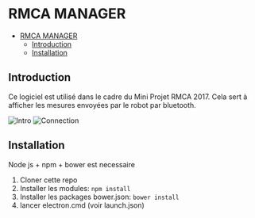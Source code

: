 # RMCA MANAGER

- [RMCA MANAGER](#rmca-manager)
    - [Introduction](#introduction)
    - [Installation](#installation)

## Introduction

Ce logiciel est utilisé dans le cadre du Mini Projet RMCA 2017. Cela sert à afficher les mesures envoyées par le robot par bluetooth.

![Intro](https://i.imgur.com/zcDgErZ.gif)
![Connection](https://i.imgur.com/pZv8XBW.gif)

## Installation

Node js + npm + bower est necessaire

1. Cloner cette repo
2. Installer les modules: `npm install`
3. Installer les packages bower.json: `bower install`
4. lancer electron.cmd (voir launch.json)